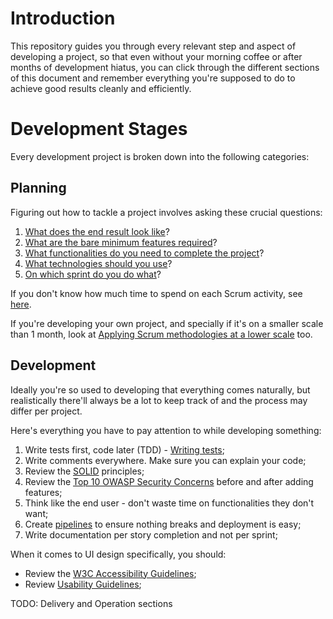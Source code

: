 # Introduction
This repository guides you through every relevant step and aspect of developing a project, so that even without your morning coffee or after months of development hiatus, you can click through the different sections of this document and remember everything you're supposed to do to achieve good results cleanly and efficiently.

# Development Stages
Every development project is broken down into the following categories:

## Planning
Figuring out how to tackle a project involves asking these crucial questions:
 1. [What does the end result look like](What%20does%20the%20end%20result%20look%20like.md)?
 2. [What are the bare minimum features required](What%20are%20the%20bare%20minimum%20features%20required.md)?
 3. [What functionalities do you need to complete the project](What%20functionalities%20do%20you%20need%20to%20complete%20the%20project.md)?
 4. [What technologies should you use](What%20technologies%20should%20you%20use.md)?
 5. [On which sprint do you do what](On%20which%20sprint%20do%20you%20do%20what.md)?

If you don't know how much time to spend on each Scrum activity, see [here](Scrum%20Durations.md).

If you're developing your own project, and specially if it's on a smaller scale than 1 month, look at [Applying Scrum methodologies at a lower scale](Applying%20Scrum%20methodologies%20at%20a%20lower%20scale.md) too.

## Development
Ideally you're so used to developing that everything comes naturally, but realistically there'll always be a lot to keep track of and the process may differ per project.

Here's everything you have to pay attention to while developing something:
 1. Write tests first, code later (TDD) - [Writing tests](Writing%20tests.md);
 2. Write comments everywhere. Make sure you can explain your code;
 3. Review the [SOLID](SOLID.md) principles;
 4. Review the [Top 10 OWASP Security Concerns](Top%2010%20OWASP%20Security%20Concerns.md) before and after adding features;
 5. Think like the end user - don't waste time on functionalities they don't want;
 6. Create [pipelines](Deployment%20Environments#Pipelines.md) to ensure nothing breaks and deployment is easy;
 7. Write documentation per story completion and not per sprint;

When it comes to UI design specifically, you should:
 - Review the [W3C Accessibility Guidelines](W3C%20Accessibility%20Guidelines.md);
 - Review [Usability Guidelines](Usability%20Guidelines.md);

TODO: Delivery and Operation sections
